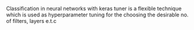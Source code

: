 Classification in neural networks with keras tuner is a flexible technique which is used as hyperparameter tuning for the choosing the desirable no. of filters, layers e.t.c 
